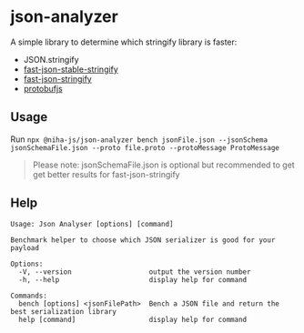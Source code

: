 # json-analyzer

A simple library to determine which stringify library is faster:

- JSON.stringify
- [fast-json-stable-stringify](https://www.npmjs.com/package/fast-json-stable-stringify)
- [fast-json-stringify](https://www.npmjs.com/package/fast-json-stringify)
- [protobufjs](https://www.npmjs.com/package/protobufjs)
## Usage

Run `npx @niha-js/json-analyzer bench jsonFile.json --jsonSchema jsonSchemaFile.json --proto file.proto --protoMessage ProtoMessage`

> Please note: jsonSchemaFile.json is optional but recommended to get get better results for fast-json-stringify

## Help

```
Usage: Json Analyser [options] [command]

Benchmark helper to choose which JSON serializer is good for your payload

Options:
  -V, --version                   output the version number
  -h, --help                      display help for command

Commands:
  bench [options] <jsonFilePath>  Bench a JSON file and return the best serialization library
  help [command]                  display help for command
```
